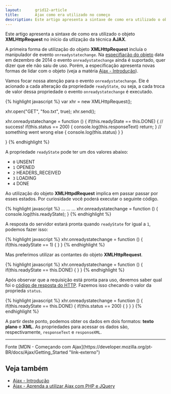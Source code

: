 ```yaml
---
layout:      grid12-article
title:       Ajax como era utilizado no começo
description: Este artigo apresenta a sintaxe de como era utilizado o objeto __XMLHttpdRequest__ no início.
---
```


Este artigo apresenta a sintaxe de como era utilizado o objeto __XMLHttpRequest__ no início da utlização da técnica __AJAX__.

A primeira forma de utilização do objeto __XMLHttpRequest__ incluía o manipulador de evento `onreadystatechange`. Na [especifiação
do objeto](https://xhr.spec.whatwg.org/ "link-externo") data em dezembro de 2014 o evento `onreadystatechange` ainda 
é suportado, quer dizer que ele não saiu de uso. Porém, a especificação apresenta novas formas de lidar com o objeto 
(veja a matéria [Ajax - Introdução](/javascript/ajax/)).

Vamos focar nossa atenção para o evento `onreadystatechange`. Ele é acionado a cada alteração da propriedade 
`readyState`, ou seja, a cada troca de valor dessa propriedade o evento `onreadystatechange` é executado. 

{% highlight javascript %}
var xhr = new XMLHttpRequest();

xhr.open("GET", "foo.txt", true);
xhr.send();

xhr.onreadystatechange = function () {
  if(this.readyState == this.DONE) {
    // success!
    if(this.status == 200) {
      console.log(this.responseText)
      return;
    }
    // something went wrong
    else {
      console.log(this.status)
    }
  }

}
{% endhighlight %}


A propriedade `readyState` pode ter um dos valores abaixo:

- `0` UNSENT
- `1` OPENED
- `2` HEADERS_RECEIVED
- `3` LOADING
- `4` DONE

Ao utilização do objeto __XMLHttpdRequest__ implica em passar passar por esses estados. Por curiosidade você poderá
executar o seguinte código.

{% highlight javascript %}
...
...
...
xhr.onreadystatechange = function () {
    console.log(this.readyState);
}
{% endhighlight %}

A resposta do servidor estará pronta quando `readyState` for igual a `1`, podemos fazer isso:

{% highlight javascript %}
xhr.onreadystatechange = function () {
  if(this.readyState == 1) {
  }
}
{% endhighlight %}

Mas preferimos utilizar as contantes do objeto __XMLHttpRequest__.

{% highlight javascript %}
xhr.onreadystatechange = function () {
  if(this.readyState == this.DONE) {
  }
}
{% endhighlight %}


Após observar que a requisição está pronta para uso, devemos saber qual foi o 
[código de resposta do HTTP](https://developer.mozilla.org/en-US/docs/Web/HTTP/Response_codes "link-externo"). Fazemos
isso checando o valor da proprieda `status`.

{% highlight javascript %}
xhr.onreadystatechange = function () {
  if(this.readyState == this.DONE) {
    if(this.status == 200) {
    }
  }
}
{% endhighlight %}

A partir deste ponto, podemos obter os dados em dois formatos: __texto plano__ e __XML__. As propriedades para acessar
os dados são, respectivamente, `responseText` e `responseXML`.

<hr>
Fonte [MDN - Começando com Ajax](https://developer.mozilla.org/pt-BR/docs/Ajax/Getting_Started "link-externo")


Veja também
---

- [Ajax - Introdução](/javascript/ajax/)
- [Ajax - Aprenda a utilizar Ajax com PHP e JQuery](/javascript/ajax-php-jquery/)
